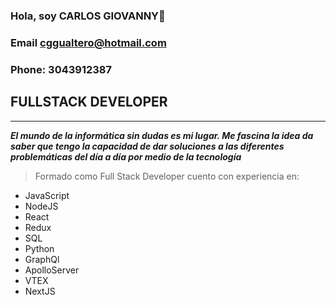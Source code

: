 ### Hola, soy CARLOS GIOVANNY👋

### Email cggualtero@hotmail.com


### Phone: 3043912387

## FULLSTACK DEVELOPER


---
**_El mundo de la informática sin dudas es mi lugar. Me fascina la idea da saber que tengo la capacidad de dar soluciones a las diferentes problemáticas del día a día por medio de la tecnología_**

> Formado como Full Stack Developer cuento con experiencia en:

- JavaScript
- NodeJS
- React
- Redux
- SQL
- Python
- GraphQl
- ApolloServer
- VTEX
- NextJS
